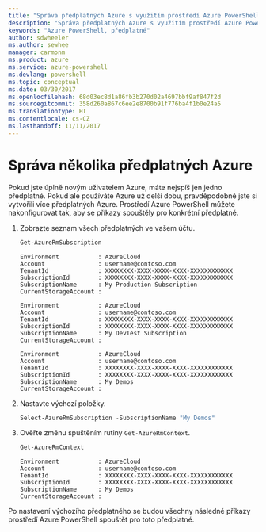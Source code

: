 ```yaml
---
title: "Správa předplatných Azure s využitím prostředí Azure PowerShell | Dokumentace Microsoftu"
description: "Správa předplatných Azure s využitím prostředí Azure PowerShell"
keywords: "Azure PowerShell, předplatné"
author: sdwheeler
ms.author: sewhee
manager: carmonm
ms.product: azure
ms.service: azure-powershell
ms.devlang: powershell
ms.topic: conceptual
ms.date: 03/30/2017
ms.openlocfilehash: 68d03ec8d1a86fb3b270d02a4697bbf9af847f2d
ms.sourcegitcommit: 358d260a867c6ee2e8700b91f776ba4f1b0e24a5
ms.translationtype: HT
ms.contentlocale: cs-CZ
ms.lasthandoff: 11/11/2017
---
```

# <a name="manage-multiple-azure-subscriptions"></a>Správa několika předplatných Azure

Pokud jste úplně novým uživatelem Azure, máte nejspíš jen jedno předplatné. Pokud ale používáte Azure už delší dobu, pravděpodobně jste si vytvořili více předplatných Azure. Prostředí Azure PowerShell můžete nakonfigurovat tak, aby se příkazy spouštěly pro konkrétní předplatné.

1. Zobrazte seznam všech předplatných ve vašem účtu.

    ```powershell
    Get-AzureRmSubscription
    ```

    ```
    Environment           : AzureCloud
    Account               : username@contoso.com
    TenantId              : XXXXXXXX-XXXX-XXXX-XXXX-XXXXXXXXXXXX
    SubscriptionId        : XXXXXXXX-XXXX-XXXX-XXXX-XXXXXXXXXXXX
    SubscriptionName      : My Production Subscription
    CurrentStorageAccount :

    Environment           : AzureCloud
    Account               : username@contoso.com
    TenantId              : XXXXXXXX-XXXX-XXXX-XXXX-XXXXXXXXXXXX
    SubscriptionId        : XXXXXXXX-XXXX-XXXX-XXXX-XXXXXXXXXXXX
    SubscriptionName      : My DevTest Subscription
    CurrentStorageAccount :

    Environment           : AzureCloud
    Account               : username@contoso.com
    TenantId              : XXXXXXXX-XXXX-XXXX-XXXX-XXXXXXXXXXXX
    SubscriptionId        : XXXXXXXX-XXXX-XXXX-XXXX-XXXXXXXXXXXX
    SubscriptionName      : My Demos
    CurrentStorageAccount :
    ```

2. Nastavte výchozí položky.

    ```powershell
    Select-AzureRmSubscription -SubscriptionName "My Demos"
    ```

3. Ověřte změnu spuštěním rutiny `Get-AzureRmContext`.

    ```powershell
    Get-AzureRmContext
    ```

    ```
    Environment           : AzureCloud
    Account               : username@contoso.com
    TenantId              : XXXXXXXX-XXXX-XXXX-XXXX-XXXXXXXXXXXX
    SubscriptionId        : XXXXXXXX-XXXX-XXXX-XXXX-XXXXXXXXXXXX
    SubscriptionName      : My Demos
    CurrentStorageAccount :
    ```

Po nastavení výchozího předplatného se budou všechny následné příkazy prostředí Azure PowerShell spouštět pro toto předplatné.

